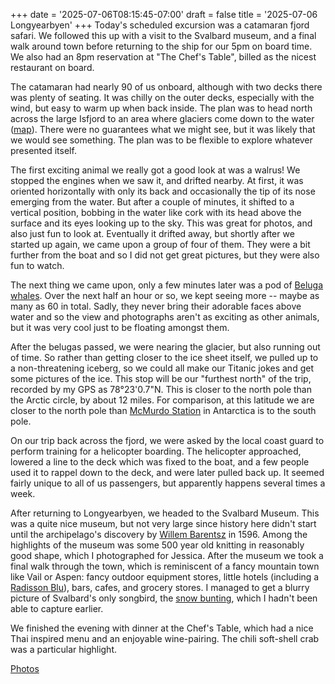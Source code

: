 +++
date = '2025-07-06T08:15:45-07:00'
draft = false
title = '2025-07-06 Longyearbyen'
+++
Today's scheduled excursion was a catamaran fjord safari. We followed this up
with a visit to the Svalbard museum, and a final walk around town before
returning to the ship for our 5pm on board time. We also had an 8pm reservation
at "The Chef's Table", billed as the nicest restaurant on board.

The catamaran had nearly 90 of us onboard, although with two decks there was
plenty of seating. It was chilly on the outer decks, especially with the wind,
but easy to warm up when back inside. The plan was to head north across the
large Isfjord to an area where glaciers come down to the water
([map](https://maps.app.goo.gl/dFHWxtHXNwKc92SP7)). There were no guarantees
what we might see, but it was likely that we would see something. The plan was
to be flexible to explore whatever presented itself.

The first exciting animal we really got a good look at was a walrus! We stopped
the engines when we saw it, and drifted nearby. At first, it was oriented
horizontally with only its back and occasionally the tip of its nose emerging
from the water. But after a couple of minutes, it shifted to a vertical
position, bobbing in the water like cork with its head above the surface and its
eyes looking up to the sky. This was great for photos, and also just fun to look
at. Eventually it drifted away, but shortly after we started up again, we came
upon a group of four of them. They were a bit further from the boat and so I did
not get great pictures, but they were also fun to watch.

The next thing we came upon, only a few minutes later was a pod of [Beluga
whales](https://en.wikipedia.org/wiki/Beluga_whale). Over the next half an hour
or so, we kept seeing more -- maybe as many as 60 in total. Sadly, they never
bring their adorable faces above water and so the view and photographs aren't as
exciting as other animals, but it was very cool just to be floating amongst
them.

After the belugas passed, we were nearing the glacier, but also running out of
time. So rather than getting closer to the ice sheet itself, we pulled up to a
non-threatening iceberg, so we could all make our Titanic jokes and get some
pictures of the ice. This stop will be our "furthest north" of the trip,
recorded by my GPS as 78°23'0.7"N. This is closer to the north pole than the
Arctic circle, by about 12 miles. For comparison, at this latitude we are closer
to the north pole than [McMurdo
Station](https://en.wikipedia.org/wiki/McMurdo_Station) in Antarctica is to the
south pole.

On our trip back across the fjord, we were asked by the local coast guard to
perform training for a helicopter boarding. The helicopter approached, lowered a
line to the deck which was fixed to the boat, and a few people used it to rappel
down to the deck, and were later pulled back up. It seemed fairly unique to all
of us passengers, but apparently happens several times a week.

After returning to Longyearbyen, we headed to the Svalbard Museum. This was a
quite nice museum, but not very large since history here didn't start until the
archipelago's discovery by [Willem
Barentsz](https://en.wikipedia.org/wiki/Willem_Barentsz) in 1596. Among the
highlights of the museum was some 500 year old knitting in reasonably good
shape, which I photographed for Jessica. After the museum we took a final walk
through the town, which is reminiscent of a fancy mountain town like Vail or
Aspen: fancy outdoor equipment stores, little hotels (including a [Radisson
Blu](https://www.radissonhotels.com/en-us/hotels/radisson-blu-spitsbergen-polar)),
bars, cafes, and grocery stores. I managed to get a blurry picture of Svalbard's
only songbird, the [snow bunting](https://en.wikipedia.org/wiki/Snow_bunting),
which I hadn't been able to capture earlier.

We finished the evening with dinner at the Chef's Table, which had a nice Thai
inspired menu and an enjoyable wine-pairing. The chili soft-shell crab was a
particular highlight.

[Photos](https://photos.app.goo.gl/miPvQvKzGprE36Mm9)
